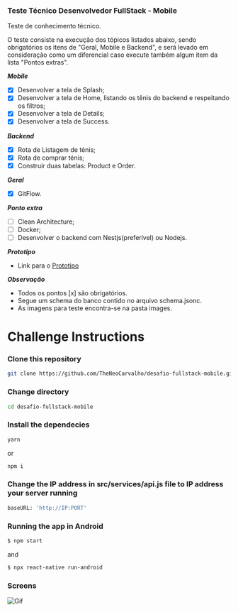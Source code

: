 ### Teste Técnico Desenvolvedor FullStack - Mobile
Teste de conhecimento técnico.

O teste consiste na execução dos tópicos listados abaixo, sendo obrigatórios os itens de "Geral, Mobile e Backend", e será levado em consideração como um diferencial caso execute também algum item da lista "Pontos extras".

**_Mobile_**
- [x] Desenvolver a tela de Splash;
- [x] Desenvolver a tela de Home, listando os tênis do backend e respeitando os filtros;
- [x] Desenvolver a tela de Details;
- [x] Desenvolver a tela de Success.

**_Backend_**
- [x] Rota de Listagem de ténis;
- [x] Rota de comprar ténis;
- [x] Construir duas tabelas: Product e Order.

**_Geral_**
- [x] GitFlow.

**_Ponto extra_**
- [ ] Clean Architecture;
- [ ] Docker;
- [ ] Desenvolver o backend com Nestjs(preferível) ou Nodejs.

**_Prototipo_**
- Link para o [Prototipo](https://xd.adobe.com/view/805c6555-3e18-4105-98e5-d5486211e920-d50f/)

**_Observação_**
- Todos os pontos [x] são obrigatórios. 
- Segue um schema do banco contido no arquivo schema.jsonc.
- As imagens para teste encontra-se na pasta images. 

# Challenge Instructions

### Clone this repository

```bash
git clone https://github.com/TheNeoCarvalho/desafio-fullstack-mobile.git
```

### Change directory

```bash
cd desafio-fullstack-mobile
```

### Install the dependecies

```bash
yarn
```

or

```bash
npm i
```

### Change the IP address in **src/services/api.js** file to IP address your server running

```bash
baseURL: 'http://IP:PORT'
```

### Running the app in Android

```bash
$ npm start
```
and
```bash
$ npx react-native run-android
```

### Screens

![Gif](./Telas/action.gif)

